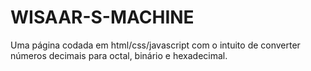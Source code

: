 # WISAAR-S-MACHINE
Uma página codada em html/css/javascript com o intuito de converter números decimais para octal, binário e hexadecimal.

